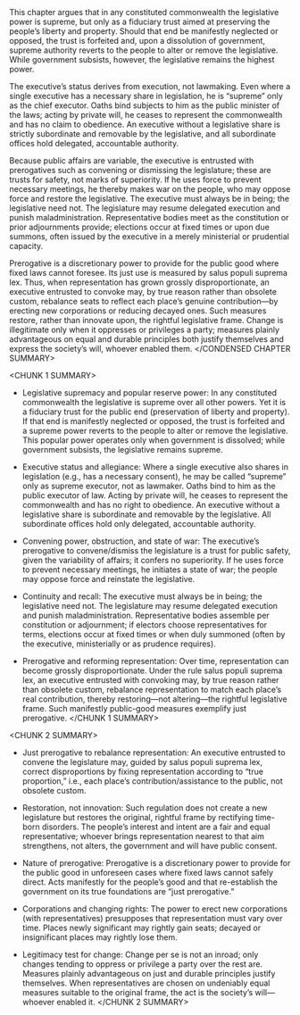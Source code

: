 <CONDENSED CHAPTER SUMMARY>
This chapter argues that in any constituted commonwealth the legislative power is supreme, but only as a fiduciary trust aimed at preserving the people’s liberty and property. Should that end be manifestly neglected or opposed, the trust is forfeited and, upon a dissolution of government, supreme authority reverts to the people to alter or remove the legislative. While government subsists, however, the legislative remains the highest power.

The executive’s status derives from execution, not lawmaking. Even where a single executive has a necessary share in legislation, he is “supreme” only as the chief executor. Oaths bind subjects to him as the public minister of the laws; acting by private will, he ceases to represent the commonwealth and has no claim to obedience. An executive without a legislative share is strictly subordinate and removable by the legislative, and all subordinate offices hold delegated, accountable authority.

Because public affairs are variable, the executive is entrusted with prerogatives such as convening or dismissing the legislature; these are trusts for safety, not marks of superiority. If he uses force to prevent necessary meetings, he thereby makes war on the people, who may oppose force and restore the legislative. The executive must always be in being; the legislative need not. The legislature may resume delegated execution and punish maladministration. Representative bodies meet as the constitution or prior adjournments provide; elections occur at fixed times or upon due summons, often issued by the executive in a merely ministerial or prudential capacity.

Prerogative is a discretionary power to provide for the public good where fixed laws cannot foresee. Its just use is measured by salus populi suprema lex. Thus, when representation has grown grossly disproportionate, an executive entrusted to convoke may, by true reason rather than obsolete custom, rebalance seats to reflect each place’s genuine contribution—by erecting new corporations or reducing decayed ones. Such measures restore, rather than innovate upon, the rightful legislative frame. Change is illegitimate only when it oppresses or privileges a party; measures plainly advantageous on equal and durable principles both justify themselves and express the society’s will, whoever enabled them.
</CONDENSED CHAPTER SUMMARY>

<CHUNK 1 SUMMARY>
- Legislative supremacy and popular reserve power: In any constituted commonwealth the legislative is supreme over all other powers. Yet it is a fiduciary trust for the public end (preservation of liberty and property). If that end is manifestly neglected or opposed, the trust is forfeited and a supreme power reverts to the people to alter or remove the legislative. This popular power operates only when government is dissolved; while government subsists, the legislative remains supreme.

- Executive status and allegiance: Where a single executive also shares in legislation (e.g., has a necessary consent), he may be called “supreme” only as supreme executor, not as lawmaker. Oaths bind to him as the public executor of law. Acting by private will, he ceases to represent the commonwealth and has no right to obedience. An executive without a legislative share is subordinate and removable by the legislative. All subordinate offices hold only delegated, accountable authority.

- Convening power, obstruction, and state of war: The executive’s prerogative to convene/dismiss the legislature is a trust for public safety, given the variability of affairs; it confers no superiority. If he uses force to prevent necessary meetings, he initiates a state of war; the people may oppose force and reinstate the legislative.

- Continuity and recall: The executive must always be in being; the legislative need not. The legislature may resume delegated execution and punish maladministration. Representative bodies assemble per constitution or adjournment; if electors choose representatives for terms, elections occur at fixed times or when duly summoned (often by the executive, ministerially or as prudence requires).

- Prerogative and reforming representation: Over time, representation can become grossly disproportionate. Under the rule salus populi suprema lex, an executive entrusted with convoking may, by true reason rather than obsolete custom, rebalance representation to match each place’s real contribution, thereby restoring—not altering—the rightful legislative frame. Such manifestly public-good measures exemplify just prerogative.
</CHUNK 1 SUMMARY>

<CHUNK 2 SUMMARY>
- Just prerogative to rebalance representation: An executive entrusted to convene the legislature may, guided by salus populi suprema lex, correct disproportions by fixing representation according to “true proportion,” i.e., each place’s contribution/assistance to the public, not obsolete custom.

- Restoration, not innovation: Such regulation does not create a new legislature but restores the original, rightful frame by rectifying time-born disorders. The people’s interest and intent are a fair and equal representative; whoever brings representation nearest to that aim strengthens, not alters, the government and will have public consent.

- Nature of prerogative: Prerogative is a discretionary power to provide for the public good in unforeseen cases where fixed laws cannot safely direct. Acts manifestly for the people’s good and that re-establish the government on its true foundations are “just prerogative.”

- Corporations and changing rights: The power to erect new corporations (with representatives) presupposes that representation must vary over time. Places newly significant may rightly gain seats; decayed or insignificant places may rightly lose them.

- Legitimacy test for change: Change per se is not an inroad; only changes tending to oppress or privilege a party over the rest are. Measures plainly advantageous on just and durable principles justify themselves. When representatives are chosen on undeniably equal measures suitable to the original frame, the act is the society’s will—whoever enabled it.
</CHUNK 2 SUMMARY>